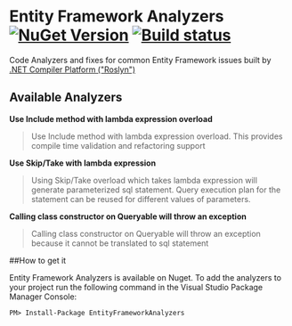 # Entity Framework Analyzers [![NuGet Version](https://buildstats.info/nuget/EntityFrameworkAnalyzers)](https://www.nuget.org/packages/EntityFrameworkAnalyzers/) [![Build status](https://ci.appveyor.com/api/projects/status/jh5ula20jdqsser3?svg=true)](https://ci.appveyor.com/project/Giorgi/entity-framework-analyzers)


Code Analyzers and fixes for common Entity Framework issues built by [.NET Compiler Platform ("Roslyn")](https://github.com/dotnet/roslyn)

## Available Analyzers

**Use Include method with lambda expression overload**
> Use Include method with lambda expression overload. This provides compile time validation and refactoring support


**Use Skip/Take with lambda expression**
> Using Skip/Take overload which takes lambda expression will generate parameterized sql statement. Query execution plan for the statement can be reused for different values of parameters.


**Calling class constructor on Queryable will throw an exception**
> Calling class constructor on Queryable will throw an exception because it cannot be translated to sql statement


##How to get it

Entity Framework Analyzers is available on Nuget. To add the analyzers to your project run the following command in the Visual Studio Package Manager Console:

``` 
PM> Install-Package EntityFrameworkAnalyzers 
```


